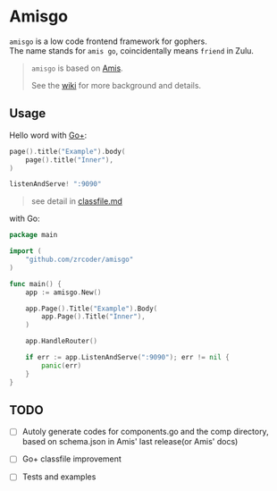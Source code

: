 # Amisgo

`amisgo` is a low code frontend framework for gophers.  
 The name stands for `amis go`, coincidentally means `friend` in Zulu.

> `amisgo` is based on [Amis](https://aisuda.bce.baidu.com/amis).
> 
> See the [wiki](https://github.com/zrcoder/amisgo/wiki) for more background and details. 

## Usage

Hello word with [Go+](https://goplus.org):

```c
page().title("Example").body(
	page().title("Inner"),
)

listenAndServe! ":9090"
```

> see detail in [classfile.md](classfile.md)

with Go:

```go
package main

import (
	"github.com/zrcoder/amisgo"
)

func main() {
	app := amisgo.New()

	app.Page().Title("Example").Body(
		app.Page().Title("Inner"),
	)

	app.HandleRouter()

	if err := app.ListenAndServe(":9090"); err != nil {
		panic(err)
	}
}
```

## TODO

- [ ] Autoly generate codes for components.go and the comp directory, based on schema.json in Amis' last release(or Amis' docs)

- [ ] Go+ classfile improvement

- [ ] Tests and examples

